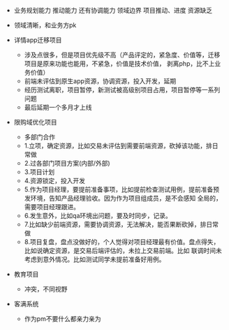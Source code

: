 - 业务规划能力 推动能力 还有协调能力
    领域边界
    项目推动、进度
    资源缺乏
- 领域清晰，和业务方pk
    
- 详情app迁移项目
    - 涉及点很多，但是项目优先级不高（产品评定的，紧急度、价值等，迁移项目是原来功能也能用，不紧急，价值是技术价值，
    剥离php，比不上业务价值）
    - 前端未评估到原生app资源，协调资源，投入开发，延期
    - 经历测试离职，项目暂停，新测试被高级别项目占用，项目暂停等一系列问题
    - 最后延期一个多月才上线
- 限购域优化项目
    - 多部门合作
    - 1.立项，确定资源，比如交易未评估到需要前端资源，砍掉该功能，排日常做
    - 2.过各部门项目方案(内部/外部)
    - 3.项目计划
    - 4.资源锁定，投入开发
    - 5.作为项目经理，要提前准备事项，比如提前检查测试用例，提前准备预发环境，告知产品经理验收。因为作为项目组成员，是不会感知
    全局的，需要项目经理跟进。
    - 6.发生意外，比如qa环境出问题，要及时同步，记录。
    - 7.比如缺少前端资源，需要协调资源，无法解决，能否果断砍掉，排日常做
    - 8.项目复盘，盘点没做好的，个人觉得对项目经理最有价值。盘点得失，比如说确定资源，是交易后端评估的，未拉上交易前端。比如
    联调时间未考虑到意外情况。比如测试同学未提前准备好用例。
- 教育项目
	- 冲突，不同视野
- 客满系统
	- 作为pm不要什么都亲力亲为 